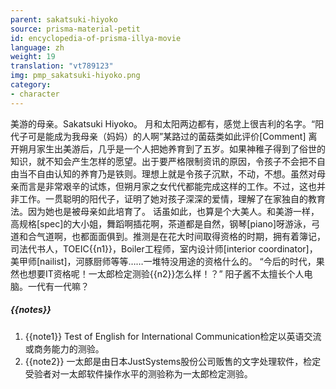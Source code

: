 ```yaml
---
parent: sakatsuki-hiyoko
source: prisma-material-petit
id: encyclopedia-of-prisma-illya-movie
language: zh
weight: 19
translation: "vt789123"
img: pmp_sakatsuki-hiyoko.png
category:
- character
---
```


美游的母亲。Sakatsuki Hiyoko。
月和太阳两边都有，感觉上很吉利的名字。“阳代子可是能成为我母亲（妈妈）的人啊”某路过的菌菇类如此评价[Comment]
离开朔月家生出美游后，几乎是一个人把她养育到了五岁。如果神稚子得到了俗世的知识，就不知会产生怎样的愿望。出于要严格限制资讯的原因，令孩子不会把不自由当不自由认知的养育乃是铁则。理想上就是令孩子沉默，不动，不想。虽然对母亲而言是非常艰辛的试炼，但朔月家之女代代都能完成这样的工作。不过，这也并非工作。一贯聪明的阳代子，证明了她对孩子深深的爱情，理解了在家独自的教育法。因为她也是被母亲如此培育了。
话虽如此，也算是个大美人。和美游一样，高规格[spec]的大小姐，舞蹈啊插花啊，茶道都是自然，钢琴[piano]呀游泳，弓道和合气道啊，也都面面俱到。推测是在花大时间取得资格的时期，拥有着簿记，司法代书人，TOEIC{{n1}}，Boiler工程师，室内设计师[interior coordinator]，美甲师[nailist]，河豚厨师等等……一堆特没用途的资格什么的。
“今后的时代，果然也想要IT资格呢！一太郎检定测验{{n2}}怎么样！？”
阳子酱不太擅长个人电脑。一代有一代嘛？

##### {{notes}}

1. {{note1}} Test of English for International Communication检定以英语交流或商务能力的测验。
2. {{note2}} 一太郎是由日本JustSystems股份公司贩售的文字处理软件，检定受验者对一太郎软件操作水平的测验称为一太郎检定测验。
